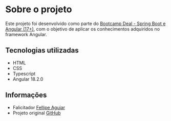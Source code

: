 # Sobre o projeto 

Este projeto foi desenvolvido como parte do [Bootcamp Deal - Spring Boot e Angular (17+)](https://web.dio.me/track/coding-the-future-spring-boot-angular-17), com o objetivo de aplicar os conhecimentos adquiridos no framework Angular.

## Tecnologias utilizadas

- HTML
- CSS
- Typescript
- Angular 18.2.0

## Informações
 
- Falicitador [Fellipe Aguiar](https://www.linkedin.com/in/felipeaguiar-exe/)
- Projeto original [GitHub](https://github.com/felipeAguiarCode/angular-psn-store-clone)
